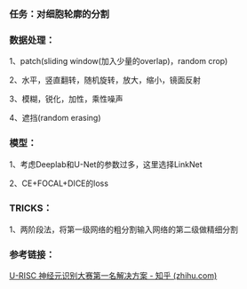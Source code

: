 ### 任务：对细胞轮廓的分割

### 数据处理：

1、patch(sliding window(加入少量的overlap)，random crop)

2、水平，竖直翻转，随机旋转，放大，缩小，镜面反射

3、模糊，锐化，加性，乘性噪声

4、遮挡(random erasing)

### 模型：

1、考虑Deeplab和U-Net的参数过多，这里选择LinkNet

2、CE+FOCAL+DICE的loss

### TRICKS：

1、两阶段法，将第一级网络的粗分割输入网络的第二级做精细分割

### 参考链接：

[U-RISC 神经元识别大赛第一名解决方案 - 知乎 (zhihu.com)](https://zhuanlan.zhihu.com/p/114479422?utm_source=qq&utm_medium=social&utm_oi=800716886307389440)